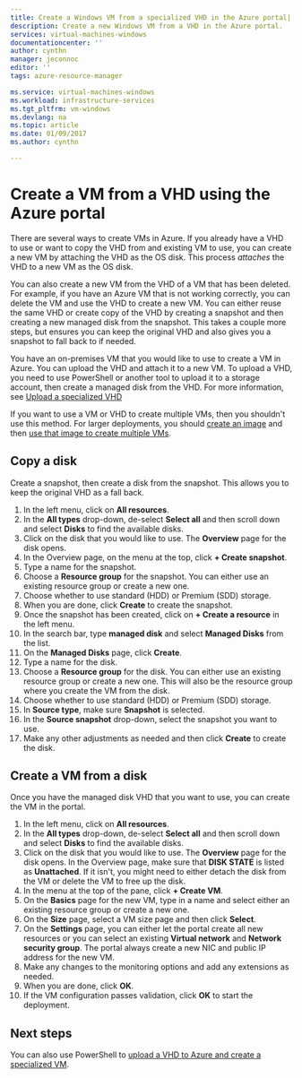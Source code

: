 ```yaml
---
title: Create a Windows VM from a specialized VHD in the Azure portal| Microsoft Docs
description: Create a new Windows VM from a VHD in the Azure portal.
services: virtual-machines-windows
documentationcenter: ''
author: cynthn
manager: jeconnoc
editor: ''
tags: azure-resource-manager

ms.service: virtual-machines-windows
ms.workload: infrastructure-services
ms.tgt_pltfrm: vm-windows
ms.devlang: na
ms.topic: article
ms.date: 01/09/2017
ms.author: cynthn

---
```

# Create a VM from a VHD using the Azure portal


There are several ways to create VMs in Azure. If you already have a VHD to use or want to copy the VHD from and existing VM to use, you can create a new VM by attaching the VHD as the OS disk. This process *attaches* the VHD to a new VM as the OS disk.

You can also create a new VM  from the VHD of a VM that has been deleted. For example, if you have an Azure VM that is not working correctly, you can delete the VM and use the VHD to create a new VM. You can either reuse the same VHD or create copy of the VHD by creating a snapshot and then creating a new managed disk from the snapshot. This takes a couple more steps, but ensures you can keep the original VHD and also gives you a snapshot to fall back to if needed.

You have an on-premises VM that you would like to use to create a VM in Azure. You can upload the VHD and attach it to a new VM. To upload a VHD, you need to use PowerShell or another tool to upload it to a storage account, then create a managed disk from the VHD. For more information, see [Upload a specialized VHD](create-vm-specialized.md#option-2-upload-a-specialized-vhd)

If you want to use a VM or VHD to create multiple VMs, then you shouldn't use this method. For larger deployments, you should [create an image](capture-image-resource.md) and then [use that image to create multiple VMs](create-vm-generalized-managed.md).


## Copy a disk

Create a snapshot, then create a disk from the snapshot. This allows you to keep the original VHD as a fall back.

1. In the left menu, click on **All resources**.
2. In the **All types** drop-down, de-select **Select all** and then scroll down and select **Disks** to find the available disks.
3. Click on the disk that you would like to use. The **Overview** page for the disk opens.
4. In the Overview page, on the menu at the top, click **+ Create snapshot**. 
5. Type a name for the snapshot.
6. Choose a **Resource group** for the snapshot. You can either use an existing resource group or create a new one.
7. Choose whether to use standard (HDD) or Premium (SDD) storage.
8. When you are done, click **Create** to create the snapshot.
9. Once the snapshot has been created, click on **+ Create a resource** in the left menu.
10. In the search bar, type **managed disk** and select **Managed Disks** from the list.
11. On the **Managed Disks** page, click **Create**.
12. Type a name for the disk.
13. Choose a **Resource group** for the disk. You can either use an existing resource group or create a new one. This will also be the resource group where you create the VM from the disk.
14. Choose whether to use standard (HDD) or Premium (SDD) storage.
15. In **Source type**, make sure **Snapshot** is selected.
16. In the **Source snapshot** drop-down, select the snapshot you want to use.
17. Make any other adjustments as needed and then click **Create** to create the disk.

## Create a VM from a disk

Once you have the managed disk VHD that you want to use, you can create the VM in the portal.

1. In the left menu, click on **All resources**.
2. In the **All types** drop-down, de-select **Select all** and then scroll down and select **Disks** to find the available disks.
3. Click on the disk that you would like to use. The **Overview** page for the disk opens.
In the Overview page, make sure that **DISK STATE** is listed as **Unattached**. If it isn't, you might need to either detach the disk from the VM or delete the VM to free up the disk.
4. In the menu at the top of the pane, click **+ Create VM**.
5. On the **Basics** page for the new VM, type in a name and select either an existing resource group or create a new one.
6. On the **Size** page, select a VM size page and then click **Select**.
7. On the **Settings** page, you can either let the portal create all new resources or you can select an existing **Virtual network** and **Network security group**. The portal always create a new NIC and public IP address for the new VM. 
8. Make any changes to the monitoring options and add any extensions as needed.
9. When you are done, click **OK**. 
10. If the VM configuration passes validation, click **OK** to start the deployment.

## Next steps

You can also use PowerShell to [upload a VHD to Azure and create a specialized VM](create-vm-specialized.md).


